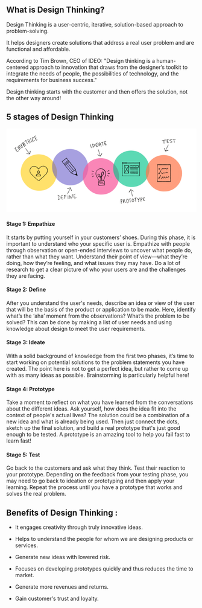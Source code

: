 ## What is Design Thinking?

Design Thinking is a user-centric, iterative, solution-based approach to problem-solving.

It helps designers create solutions that address a real user problem and are functional and affordable.

According to Tim Brown, CEO of IDEO: "Design thinking is a human-centered approach to innovation that draws from the designer’s toolkit to integrate the needs of people, the possibilities of technology, and the requirements for business success."

Design thinking starts with the customer and then offers the solution, not the other way around!

## 5 stages of Design Thinking

![Design Thinking process](stages_of_design_thinking.png)

#### Stage 1: Empathize

It starts by putting yourself in your customers’ shoes. During this phase, it is important to understand who your specific user is. Empathize with people through observation or open-ended interviews to uncover what people do, rather than what they want. Understand their point of view—what they’re doing, how they’re feeling, and what issues they may have. Do a lot of research to get a clear picture of who your users are and the challenges they are facing.

#### Stage 2: Define

After you understand the user's needs, describe an idea or view of the user that will be the basis of the product or application to be made. Here, identify what’s the ‘aha’ moment from the observations? What’s the problem to be solved? This can be done by making a list of user needs and using knowledge about design to meet the user requirements.

#### Stage 3: Ideate

With a solid background of knowledge from the first two phases, it’s time to start working on potential solutions to the problem statements you have created. The point here is not to get a perfect idea, but rather to come up with as many ideas as possible. Brainstorming is particularly helpful here!

#### Stage 4: Prototype

Take a moment to reflect on what you have learned from the conversations about the different ideas. Ask yourself, how does the idea fit into the context of people's actual lives? The solution could be a combination of a new idea and what is already being used. Then just connect the dots, sketch up the final solution, and build a real prototype that's just good enough to be tested. A prototype is an amazing tool to help you fail fast to learn fast!

#### Stage 5: Test

Go back to the customers and ask what they think. Test their reaction to your prototype. Depending on the feedback from your testing phase, you may need to go back to ideation or prototyping and then apply your learning. Repeat the process until you have a prototype that works and solves the real problem.

## Benefits of Design Thinking :

- It engages creativity through truly innovative ideas.

- Helps to understand the people for whom we are designing products or services.

- Generate new ideas with lowered risk.

- Focuses on developing prototypes quickly and thus reduces the time to market.

- Generate more revenues and returns.

- Gain customer's trust and loyalty.




